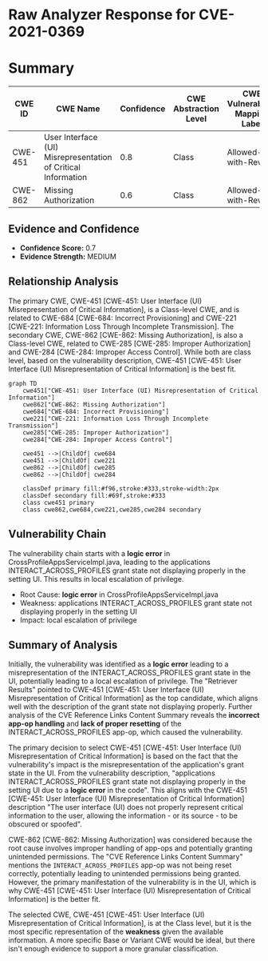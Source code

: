 # Raw Analyzer Response for CVE-2021-0369

# Summary
| CWE ID | CWE Name | Confidence | CWE Abstraction Level | CWE Vulnerability Mapping Label | CWE-Vulnerability Mapping Notes |
|---|---|---|---|---|---|
| CWE-451 | User Interface (UI) Misrepresentation of Critical Information | 0.8 | Class | Allowed-with-Review | Primary CWE |
| CWE-862 | Missing Authorization | 0.6 | Class | Allowed-with-Review | Secondary Candidate |

## Evidence and Confidence

*   **Confidence Score:** 0.7
*   **Evidence Strength:** MEDIUM

## Relationship Analysis
The primary CWE, CWE-451 [CWE-451: User Interface (UI) Misrepresentation of Critical Information], is a Class-level CWE, and is related to CWE-684 [CWE-684: Incorrect Provisioning] and CWE-221 [CWE-221: Information Loss Through Incomplete Transmission]. The secondary CWE, CWE-862 [CWE-862: Missing Authorization], is also a Class-level CWE, related to CWE-285 [CWE-285: Improper Authorization] and CWE-284 [CWE-284: Improper Access Control]. While both are class level, based on the vulnerability description, CWE-451 [CWE-451: User Interface (UI) Misrepresentation of Critical Information] is the best fit.

```mermaid
graph TD
    cwe451["CWE-451: User Interface (UI) Misrepresentation of Critical Information"]
    cwe862["CWE-862: Missing Authorization"]
    cwe684["CWE-684: Incorrect Provisioning"]
    cwe221["CWE-221: Information Loss Through Incomplete Transmission"]
    cwe285["CWE-285: Improper Authorization"]
    cwe284["CWE-284: Improper Access Control"]

    cwe451 -->|ChildOf| cwe684
    cwe451 -->|ChildOf| cwe221
    cwe862 -->|ChildOf| cwe285
    cwe862 -->|ChildOf| cwe284
    
    classDef primary fill:#f96,stroke:#333,stroke-width:2px
    classDef secondary fill:#69f,stroke:#333
    class cwe451 primary
    class cwe862,cwe684,cwe221,cwe285,cwe284 secondary
```

## Vulnerability Chain
The vulnerability chain starts with a **logic error** in CrossProfileAppsServiceImpl.java, leading to the applications INTERACT_ACROSS_PROFILES grant state not displaying properly in the setting UI. This results in local escalation of privilege.
  - Root Cause: **logic error** in CrossProfileAppsServiceImpl.java
  - Weakness: applications INTERACT_ACROSS_PROFILES grant state not displaying properly in the setting UI
  - Impact: local escalation of privilege

## Summary of Analysis
Initially, the vulnerability was identified as a **logic error** leading to a misrepresentation of the INTERACT_ACROSS_PROFILES grant state in the UI, potentially leading to a local escalation of privilege. The "Retriever Results" pointed to CWE-451 [CWE-451: User Interface (UI) Misrepresentation of Critical Information] as the top candidate, which aligns well with the description of the grant state not displaying properly. Further analysis of the CVE Reference Links Content Summary reveals the **incorrect app-op handling** and **lack of proper resetting** of the INTERACT_ACROSS_PROFILES app-op, which caused the vulnerability.

The primary decision to select CWE-451 [CWE-451: User Interface (UI) Misrepresentation of Critical Information] is based on the fact that the vulnerability's impact is the misrepresentation of the application's grant state in the UI. From the vulnerability description, "applications INTERACT_ACROSS_PROFILES grant state not displaying properly in the setting UI due to a **logic error** in the code". This aligns with the CWE-451 [CWE-451: User Interface (UI) Misrepresentation of Critical Information] description "The user interface (UI) does not properly represent critical information to the user, allowing the information - or its source - to be obscured or spoofed".

CWE-862 [CWE-862: Missing Authorization] was considered because the root cause involves improper handling of app-ops and potentially granting unintended permissions. The "CVE Reference Links Content Summary" mentions the `INTERACT_ACROSS_PROFILES` app-op was not being reset correctly, potentially leading to unintended permissions being granted. However, the primary manifestation of the vulnerability is in the UI, which is why CWE-451 [CWE-451: User Interface (UI) Misrepresentation of Critical Information] is the better fit.

The selected CWE, CWE-451 [CWE-451: User Interface (UI) Misrepresentation of Critical Information], is at the Class level, but it is the most specific representation of the **weakness** given the available information. A more specific Base or Variant CWE would be ideal, but there isn't enough evidence to support a more granular classification.